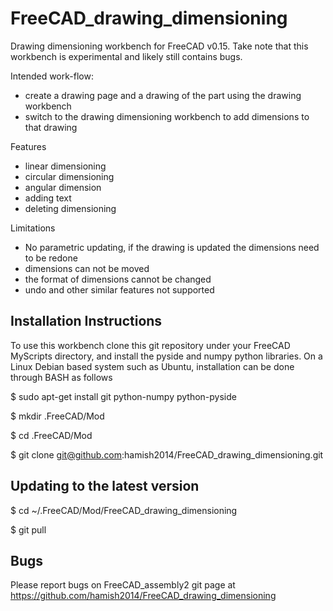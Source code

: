 FreeCAD_drawing_dimensioning
============================

Drawing dimensioning workbench for FreeCAD v0.15.
Take note that this workbench is experimental and likely still contains bugs.

Intended work-flow:
  * create a drawing page and a drawing of the part using the drawing workbench
  * switch to the drawing dimensioning workbench to add dimensions to that drawing

Features
  * linear dimensioning
  * circular dimensioning
  * angular dimension
  * adding text
  * deleting dimensioning

Limitations
  * No parametric updating, if the drawing is updated the dimensions need to be redone
  * dimensions can not be moved
  * the format of dimensions cannot be changed
  * undo and other similar features not supported


Installation Instructions
-------------------------

To use this workbench clone this git repository under your FreeCAD MyScripts directory, and install the pyside and numpy python libraries.
On a Linux Debian based system such as Ubuntu, installation can be done through BASH as follows

  $ sudo apt-get install git python-numpy python-pyside

  $ mkdir .FreeCAD/Mod

  $ cd .FreeCAD/Mod

  $ git clone git@github.com:hamish2014/FreeCAD_drawing_dimensioning.git


Updating to the latest version
------------------------------

  $ cd ~/.FreeCAD/Mod/FreeCAD_drawing_dimensioning

  $ git pull


Bugs
----

Please report bugs on FreeCAD_assembly2 git page at https://github.com/hamish2014/FreeCAD_drawing_dimensioning

